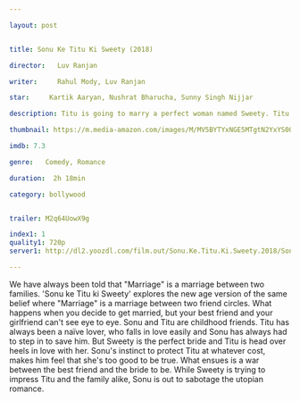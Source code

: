 ```yaml
---

layout: post


title: Sonu Ke Titu Ki Sweety (2018)

director:   Luv Ranjan

writer:     Rahul Mody, Luv Ranjan

star:     Kartik Aaryan, Nushrat Bharucha, Sunny Singh Nijjar

description: Titu is going to marry a perfect woman named Sweety. Titu's best-friend Sonu doubts Sweety's character and tries to break the marriage while Sweety tries to do opposite and which leads to war between Bromance and Romance.

thumbnail: https://m.media-amazon.com/images/M/MV5BYTYxNGE5MTgtN2YxYS00ODYyLWE1YzQtYzNlMzAyMTBlMWZhXkEyXkFqcGdeQXVyMzcwOTk0MzU@._V1_UY268_CR1,0,182,268_AL__QL50.jpg

imdb: 7.3

genre:   Comedy, Romance 

duration:  2h 18min

category: bollywood


trailer: M2q64UowX9g

index1: 1
quality1: 720p
server1: http://dl2.yoozdl.com/film.out/Sonu.Ke.Titu.Ki.Sweety.2018/Sonu.Ke.Titu.Ki.Sweety.2018.720p.HDCAM.SaNiG.mkv

---
```


We have always been told that "Marriage" is a marriage between two families. 'Sonu ke Titu ki Sweety' explores the new age version of the same belief where "Marriage" is a marriage between two friend circles. What happens when you decide to get married, but your best friend and your girlfriend can't see eye to eye. Sonu and Titu are childhood friends. Titu has always been a naïve lover, who falls in love easily and Sonu has always had to step in to save him. But Sweety is the perfect bride and Titu is head over heels in love with her. Sonu's instinct to protect Titu at whatever cost, makes him feel that she's too good to be true. What ensues is a war between the best friend and the bride to be. While Sweety is trying to impress Titu and the family alike, Sonu is out to sabotage the utopian romance.